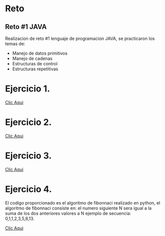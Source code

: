 # Reto 
## Reto #1 JAVA
Realizacion de reto #1 lenguaje de programacion JAVA, se practicaron los temas de:

- Manejo de datos primitivos
- Manejo de cadenas
- Estructuras de control
- Estructuras repetitivas

# Ejercicio 1.
[Clic Aqui](src/main/java/com/local/Punto1.java)

# Ejercicio 2.
[Clic Aqui](src/main/java/com/local/Punto2.java)

# Ejercicio 3.
[Clic Aqui](src/main/java/com/local/Punto3.java)

# Ejercicio 4.
El codigo proporcionado es el algoritmo de fibonnaci realizado en python, el algoritmo de fibonnaci consiste en: el numero siguiente N sera igual a la suma de los dos anteriores valores a N ejemplo de secuencia: 0,1,1,2,3,5,8,13.

[Clic Aqui](src/main/java/com/local/Punto4.java)

